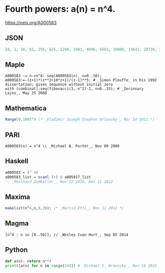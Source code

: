 # Fourth powers: a\(n\) \= n^4\.
https://oeis.org/A000583
## JSON
```JSON
[0, 1, 16, 81, 256, 625, 1296, 2401, 4096, 6561, 10000, 14641, 20736, 28561, 38416, 50625, 65536, 83521, 104976, 130321, 160000, 194481, 234256, 279841, 331776, 390625, 456976, 531441, 614656, 707281, 810000, 923521, 1048576, 1185921]
```
## Maple
```Maple
A000583 := n->n^4: seq(A000583(n), n=0..50);
A000583:=-(z+1)*(z**2+10*z+1)/(z-1)**5; # _Simon Plouffe_ in his 1992 dissertation; gives sequence without initial zero
with (combinat):seq(fibonacci(3, n^2)-1, n=0..33); # _Zerinvary Lajos_, May 25 2008
```
## Mathematica
```Mathematica
Range[0,100]^4 (* _Vladimir Joseph Stephan Orlovsky_, Mar 14 2011 *)
```
## PARI
```PARI
A000583(n) = n^4 \\ _Michael B. Porter_, Nov 09 2009
```
## Haskell
```Haskell
a000583 = (^ 4)
a000583_list = scanl (+) 0 a005917_list
-- _Reinhard Zumkeller_, Nov 13 2014, Nov 11 2012
```
## Maxima
```Maxima
makelist(n^4,n,0,30); /* _Martin Ettl_, Nov 12 2012 */
```
## Magma
```Magma
[n^4 : n in [0..50]]; // _Wesley Ivan Hurt_, Sep 05 2014
```
## Python
```Python
def a(n): return n**4
print([a(n) for n in range(34)]) # _Michael S. Branicky_, Nov 10 2022
```

